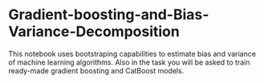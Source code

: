 # Gradient-boosting-and-Bias-Variance-Decomposition
This notebook uses bootstraping capabilities to estimate bias and variance of machine learning algorithms. Also in the task you will be asked to train ready-made gradient boosting and CatBoost models.

